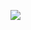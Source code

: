  <img src="https://www.google.com/imgres?imgurl=https%3A%2F%2Fwww.howtogeek.com%2Fwp-content%2Fuploads%2F2017%2F09%2F1-github-explained.png%3Fheight%3D200p%26trim%3D2%2C2%2C2%2C2&imgrefurl=https%3A%2F%2Fwww.howtogeek.com%2F180167%2Fhtg-explains-what-is-github-and-what-do-geeks-use-it-for%2F&tbnid=RxCYEsCFuvSkcM&vet=12ahUKEwiozZyJlNH5AhUKqRoKHUmhA_4QMygKegUIARDzAQ..i&docid=fFPuqbbApQCAOM&w=1292&h=492&q=image%20for%20github&ved=2ahUKEwiozZyJlNH5AhUKqRoKHUmhA_4QMygKegUIARDzAQ
<img src=">
